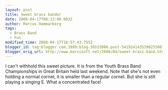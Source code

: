 ```yaml
---
layout: post
title: Sweet brass bander
date: 2008-04-17T08:13:00.003Z
author: Marcus Hammarberg
tags:
  - Brass Band
  - Fun
modified_time: 2008-04-17T16:57:43.755Z
blogger_id: tag:blogger.com,1999:blog-36533086.post-5419241435390255067
blogger_orig_url: http://www.marcusoft.net/2008/04/sweet-brass-band.html
---
```


I can't withhold this sweet picture. It is from the Youth Brass Band Championships in Great Britain held last weekend. Note that she's not even holding a normal cornet, it is smaller than a regular cornet. But she is still playing a singing E. What a concentrated face!
